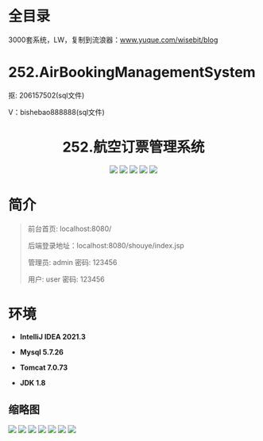 # 全目录

3000套系统，LW，复制到流浪器：www.yuque.com/wisebit/blog

# 252.AirBookingManagementSystem

<p>抠: 206157502(sql文件)</p>
<p>V：bishebao888888(sql文件)</p>

<p><h1 align="center">252.航空订票管理系统</h1></p>


<p align="center">
	<img src="https://img.shields.io/badge/jdk-1.8-orange.svg"/>
    <img src="https://img.shields.io/badge/spring-5.x-lightgrey.svg"/>
    <img src="https://img.shields.io/badge/springmvc-3.x-blue.svg"/>
    <img src="https://img.shields.io/badge/jsp-3.x-blue.svg"/>
    <img src="https://img.shields.io/badge/mybatis-5.x-yellow.svg"/>
</p>

# 简介
>前台首页: localhost:8080/
>
>后端登录地址：localhost:8080/shouye/index.jsp
>
>管理员: admin   密码: 123456
>
>用户: user   密码: 123456
>

# 环境

- <b>IntelliJ IDEA 2021.3</b>

- <b>Mysql 5.7.26</b>

- <b>Tomcat 7.0.73</b>

- <b>JDK 1.8</b>




## 缩略图

![](https://bitwise.oss-cn-heyuan.aliyuncs.com/2024/9/10/f6316dc6-d14b-4e18-aa1f-f8882d8fa6f6.png)
![](https://bitwise.oss-cn-heyuan.aliyuncs.com/2024/9/10/eface078-0158-49aa-84d3-a244b2bf7ea1.png)
![](https://bitwise.oss-cn-heyuan.aliyuncs.com/2024/9/10/6c10f6ce-543e-48c7-9aee-777c18f15be0.png)
![](https://bitwise.oss-cn-heyuan.aliyuncs.com/2024/9/10/d5a32b1a-ca28-4f7b-b0e7-786e4f41318f.png)
![](https://bitwise.oss-cn-heyuan.aliyuncs.com/2024/9/10/12e28a07-dbfb-496e-8f42-4ad9908cf08a.png)
![](https://bitwise.oss-cn-heyuan.aliyuncs.com/2024/9/10/d1b8edb4-0f25-4955-aebf-36771348c14d.png)
![](https://bitwise.oss-cn-heyuan.aliyuncs.com/2024/9/10/0c24fd94-a52b-43c7-a380-96e569561eb4.png)





